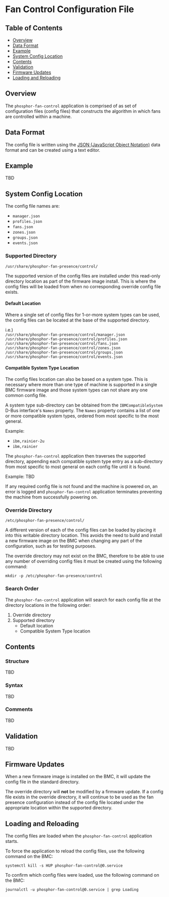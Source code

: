 # Fan Control Configuration File

## Table of Contents
* [Overview](#overview)
* [Data Format](#data-format)
* [Example](#example)
* [System Config Location](#system-config-location)
* [Contents](#contents)
* [Validation](#validation)
* [Firmware Updates](#firmware-updates)
* [Loading and Reloading](#loading-and-reloading)


## Overview

The `phosphor-fan-control` application is comprised of as set of configuration
files (config files) that constructs the algorithm in which fans are controlled
within a machine.


## Data Format

The config file is written using the [JSON (JavaScript Object
Notation)](https://www.json.org/) data format and can be created using a text
editor.


## Example

TBD


## System Config Location

The config file names are:
* `manager.json`
* `profiles.json`
* `fans.json`
* `zones.json`
* `groups.json`
* `events.json`

### Supported Directory

`/usr/share/phosphor-fan-presence/control/`

The supported version of the config files are installed under this read-only
directory location as part of the firmware image install. This is where the
config files will be loaded from when no corresponding override config file
exists.

#### Default Location

Where a single set of config files for 1-or-more system types can be used,
the config files can be located at the base of the supported directory.

i.e.)  
`/usr/share/phosphor-fan-presence/control/manager.json`  
`/usr/share/phosphor-fan-presence/control/profiles.json`  
`/usr/share/phosphor-fan-presence/control/fans.json`  
`/usr/share/phosphor-fan-presence/control/zones.json`  
`/usr/share/phosphor-fan-presence/control/groups.json`  
`/usr/share/phosphor-fan-presence/control/events.json`  

#### Compatible System Type Location

The config files location can also be based on a system type. This is necessary
where more than one type of machine is supported in a single BMC firmware image
and those system types can not share any one common config file.

A system type sub-directory can be obtained from the `IBMCompatibleSystem`
D-Bus interface's `Names` property. The `Names` property contains a list of one
or more compatible system types, ordered from most specific to the most general.

Example:
* `ibm,rainier-2u`
* `ibm,rainier`

The `phosphor-fan-control` application then traverses the supported
directory, appending each compatible system type entry as a sub-directory from
most specific to most general on each config file until it is found.

Example: TBD


If any required config file is not found and the machine is powered on,
an error is logged and `phosphor-fan-control` application terminates preventing
the machine from successfully powering on.

### Override Directory

`/etc/phosphor-fan-presence/control/`

A different version of each of the config files can be loaded by placing it
into this writable directory location. This avoids the need to build and
install a new firmware image on the BMC when changing any part of the
configuration, such as for testing purposes.

The override directory may not exist on the BMC, therefore to be able to use
any number of overriding config files it must be created using the following
command:

`mkdir -p /etc/phosphor-fan-presence/control`

### Search Order

The `phosphor-fan-control` application will search for each config file at
the directory locations in the following order:
1. Override directory
2. Supported directory
   * Default location
   * Compatible System Type location


## Contents

### Structure

TBD

### Syntax

TBD

### Comments

TBD


## Validation

TBD


## Firmware Updates

When a new firmware image is installed on the BMC, it will update the config
file in the standard directory.

The override directory will **not** be modified by a firmware update. If a
config file exists in the override directory, it will continue to be used as
the fan presence configuration instead of the config file located under the
appropriate location within the supported directory.


## Loading and Reloading

The config files are loaded when the `phosphor-fan-control` application
starts.

To force the application to reload the config files, use the following command
on the BMC:

`systemctl kill -s HUP phosphor-fan-control@0.service`

To confirm which config files were loaded, use the following command on the BMC:

`journalctl -u phosphor-fan-control@0.service | grep Loading`
